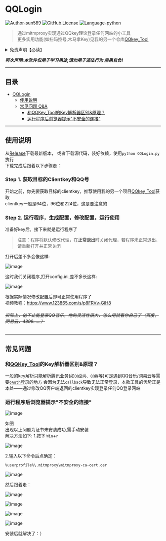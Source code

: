 # QQLogin
[![Author-sun589](https://img.shields.io/badge/Author-sun589-52616b.svg?logo=github)](https://github.com/sun589)
[![GitHub License](https://img.shields.io/github/license/sun589/QQkey_Tool?logo=github)](https://github.com/sun589/QQkey_Tool/blob/main/LICENSE)
[![Language-python](https://img.shields.io/badge/Language-python-yellow?logo=python)](https://github.com/sun589/QQkey_Tool)
> 通过mitmproxy实现通过QQkey理论登录任何网站的小工具  
> 更多实用功能(如扫码控号,木马拿Key)见我的另一个仓库[QQkey_Tool](https://github.com/sun589/QQkey_Tool)

<details><summary>免责声明【必读】</summary>

### **本工具仅供学习和技术研究使用，不得用于任何非法行为，否则后果自负。**

**本工具的作者不对本工具的安全性、完整性、可靠性、有效性、正确性或适用性做任何明示或暗示的保证，也不对本工具的使用或滥用造成的任何直接或间接的损失、责任、索赔、要求或诉讼承担任何责任。**

**本工具的作者保留随时修改、更新、删除或终止本工具的权利，无需事先通知或承担任何义务。**

**本工具的使用者应遵守相关法律法规，尊重QQ的版权和隐私，不得侵犯QQ或其他第三方的合法权益，不得从事任何违法或不道德的行为。**

## **本工具的使用者在下载、安装、运行或使用本工具时，即表示已阅读并同意本免责声明。如有异议，请立即停止使用本工具，并删除所有相关文件。**

</details>  

***再次声明:本软件仅用于学习用途,请勿用于违法行为 后果自负!***  
****
## 目录
- [QQLogin](#qqlogin)
  - [使用说明](#使用说明)
  - [常见问题 Q&A](#常见问题)
    - [和QQKey_Tool的Key解析器区别&原理？](#和qqkey_tool的key解析器区别原理)
    - [运行程序后浏览器提示"不安全的连接"](#运行程序后浏览器提示不安全的连接)
****
## 使用说明
从[Release](https://github.com/sun589/QQLogin/releases/latest)下载最新版本，
或者下载源代码，装好依赖，使用`python QQLogin.py`执行  
下载完成后跟着以下步骤走：  
### Step 1. 获取目标的Clientkey和QQ号
开始之前，你先要获取目标的clientkey，推荐使用我的另一个项目[QQkey_Tool](https://github.com/sun589/QQkey_Tool)获取  
clientkey一般是64位，96位和224位，这是要注意的  
### Step 2. 运行程序，生成配置，修改配置，运行使用
准备好key后，接下来就是运行程序了  
> 注意：程序将默认修改代理，在**正常退出**时关闭代理，若程序未正常退出，请重新打开并正常关闭

打开后差不多会像这样:  
  
![image](https://github.com/user-attachments/assets/45d6f98c-f153-4f06-90b4-08ca7989d179)  

这时我们关闭程序,打开config.ini,差不多长这样:  

![image](https://github.com/user-attachments/assets/992aa437-6c40-45b9-bd9e-08b4044e03be)

根据实际情况修改配置后即可正常使用程序了  
视频教程：https://www.123865.com/s/p8FRVv-GiH8  

###### ~~实际上，他不止能登录QQ音乐，他的灵活性很大，怎么用就看你自己了（百度，网易云，4399……）~~  
****
## 常见问题
### 和[QQKey_Tool](https://github.com/sun589/QQkey_Tool)的Key解析器区别&原理？
一般的key解析只能解析腾讯业务(如`QQ空间`、`QQ群`等)可是遇到QQ音乐/网易云等需要[`oAuth`](https://baike.baidu.com/item/oAuth/7153134)登录的地方
会因为无法`callback`导致无法正常登录，本款工具的优势正是本处——通过修改QQ客户端返回的clientkey实现登录任何QQ登录网站
### 运行程序后浏览器提示"不安全的连接"  
![image](https://github.com/user-attachments/assets/335896b6-994a-4fcb-8028-90c2b612fd62)  

如图  
出现以上问题为证书未安装成功,需手动安装  
解决方法如下:
1.按下 `Win`+`r`  
  
![image](https://github.com/user-attachments/assets/e793dcca-90b8-46fa-b863-bd7773e6398b)

2.输入以下命令后点确定：
```
%userprofile%\.mitmproxy\mitmproxy-ca-cert.cer
```

![image](https://github.com/user-attachments/assets/9e3a1a9e-aba3-4001-8249-2dae9fdbd0f8)

然后跟着走：  

![image](https://github.com/user-attachments/assets/da49c9c6-c762-4bb5-812a-729375adf999)  
  
![image](https://github.com/user-attachments/assets/b8f52eae-758b-4fbf-a134-a8189a6c32d9)  

![image](https://github.com/user-attachments/assets/99497102-4205-40dc-aa33-fb4d9dea6636)  

![image](https://github.com/user-attachments/assets/de600f1a-bddc-4f2f-b616-e71e5424de2f)

安装后就解决了：）

